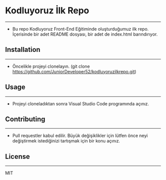 # Kodluyoruz İlk Repo
----------------------
* Bu repo Kodluyoruz Front-End Eğitiminde oluşturduğumuz ilk repo. İçerisinde bir adet README dosyası, bir adet de index.html barındırıyor.

## Installation
----------------------
* Öncelikle projeyi clonelayın. (git clone https://github.com/JuniorDeveloper52/kodluyoruzilkrepo.git)

## Usage
----------------------
* Projeyi cloneladıktan sonra Visual Studio Code programında açınız.

## Contributing
----------------------
* Pull requestler kabul edilir. Büyük değişiklikler için lütfen önce neyi değiştirmek istediğinizi tartışmak için bir konu açınız.
## License
---------------------- 
MIT
